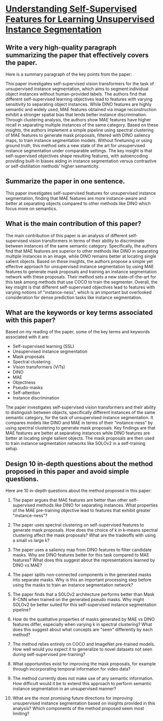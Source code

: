 # [Understanding Self-Supervised Features for Learning Unsupervised   Instance Segmentation](https://arxiv.org/abs/2311.14665)

## Write a very high-quality paragraph summarizing the paper that effectively covers the paper.

 Here is a summary paragraph of the key points from the paper:

This paper investigates self-supervised vision transformers for the task of unsupervised instance segmentation, which aims to segment individual object instances without human-provided labels. The authors find that different self-supervised learning objectives lead to features with varying sensitivity to separating object instances. While DINO features are highly semantic and widely used, MAE features obtained via image reconstruction exhibit a stronger spatial bias that lends better instance discrimination. Through clustering analysis, the authors show MAE features have higher recall in separating multiple instances of the same category. Based on these insights, the authors implement a simple pipeline using spectral clustering of MAE features to generate mask proposals, filtered with DINO saliency maps, to train instance segmentation models. Without finetuning or using ground truth, this method sets a new state of the art for unsupervised instance segmentation under comparable settings. The key insight is that self-supervised objectives shape resulting features, with autoencoding providing built-in biases aiding in instance segmentation versus contrastive or self-distillation methods' higher semanticity.


## Summarize the paper in one sentence.

 This paper investigates self-supervised features for unsupervised instance segmentation, finding that MAE features are more instance-aware and better at separating objects compared to other methods like DINO which focus more on semantics.


## What is the main contribution of this paper?

 The main contribution of this paper is an analysis of different self-supervised vision transformers in terms of their ability to discriminate between instances of the same semantic category. Specifically, the authors find that MAE features are superior to other methods like DINO in separating multiple instances in an image, while DINO remains better at locating single salient objects. Based on these insights, the authors propose a simple yet effective approach for unsupervised instance segmentation by using MAE features to generate mask proposals and training an instance segmentation network with these proposals. Their method sets a new state-of-the-art for this task among methods that use COCO to train the segmenter. Overall, the key insight is that different self-supervised objectives lead to features with varying notions of "instance-ness", which is an important but overlooked consideration for dense prediction tasks like instance segmentation.


## What are the keywords or key terms associated with this paper?

 Based on my reading of the paper, some of the key terms and keywords associated with it are:

- Self-supervised learning (SSL)
- Unsupervised instance segmentation
- Mask proposals
- Spectral clustering
- Vision transformers (ViTs)
- DINO
- MAE
- Objectness
- Pseudo-masks
- Self-attention
- Instance discrimination

The paper investigates self-supervised vision transformers and their ability to distinguish between objects, specifically different instances of the same semantic category, for the task of unsupervised instance segmentation. It compares models like DINO and MAE in terms of their "instance-ness" by using spectral clustering to generate mask proposals. Key findings are that MAE features are better at separating instances while DINO features are better at locating single salient objects. The mask proposals are then used to train instance segmentation networks like SOLOv2 in a self-training setup.


## Design 10 in-depth questions about the method proposed in this paper and avoid simple questions.

 Here are 10 in-depth questions about the method proposed in this paper:

1. The paper argues that MAE features are better than other self-supervised methods like DINO for separating instances. What properties of the MAE pre-training objective lead to features that exhibit greater "instance-ness"? 

2. The paper uses spectral clustering on self-supervised features to generate mask proposals. How does the choice of k in k-means spectral clustering affect the mask proposals? What are the tradeoffs with using a small vs large k?

3. The paper uses a saliency map from DINO features to filter candidate masks. Why are DINO features better for this task compared to MAE features? What does this suggest about the representations learned by DINO vs MAE?

4. The paper splits non-connected components in the generated masks into separate masks. Why is this an important processing step before using the masks to train an instance segmentation network?

5. The paper finds that a SOLOv2 architecture performs better than Mask R-CNN when trained on the generated pseudo masks. Why might SOLOv2 be better suited for this self-supervised instance segmentation pipeline?

6. How do the qualitative properties of masks generated by MAE vs DINO features differ, especially when varying k in spectral clustering? What does this suggest about what concepts are "seen" differently by each method?

7. The method relies entirely on COCO and ImageNet pre-trained models. How well would you expect it to generalize to novel datasets not seen during self-supervised pre-training?

8. What opportunities exist for improving the mask proposals, for example through incorporating temporal information for video data?

9. The method currently does not make use of any semantic information. How difficult would it be to extend this approach to perform semantic instance segmentation in an unsupervised manner?

10. What are the most promising future directions for improving unsupervised instance segmentation based on insights provided in this analysis? Which components of the method proposed seem most limiting?
